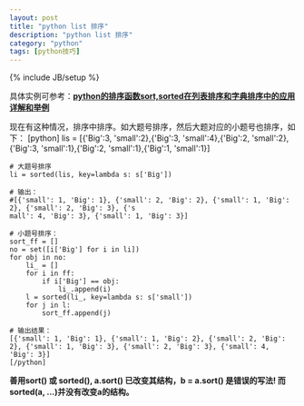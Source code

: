 ```yaml
---
layout: post
title: "python list 排序"
description: "python list 排序"
category: "python"
tags: [python技巧]
---
```

{% include JB/setup %}

<p>具体实例可参考：<a href="http://wangwei007.blog.51cto.com/68019/1100742"><strong>python的排序函数sort,sorted在列表排序和字典排序中的应用详解和举例</strong></a></p>

<p>现在有这种情况，排序中排序。如大题号排序，然后大题对应的小题号也排序，如下：
    [python]
    lis = [{'Big':3, 'small':2},{'Big':3, 'small':4},{'Big':2, 'small':2}, {'Big':3, 'small':1},{'Big':2, 'small':1},{'Big':1, 'small':1}]</p>

<pre><code># 大题号排序
li = sorted(lis, key=lambda s: s['Big'])

# 输出：
#[{'small': 1, 'Big': 1}, {'small': 2, 'Big': 2}, {'small': 1, 'Big': 2}, {'small': 2, 'Big': 3}, {'s
mall': 4, 'Big': 3}, {'small': 1, 'Big': 3}]

# 小题号排序：
sort_ff = []
no = set([i['Big'] for i in li])
for obj in no:
    li_ = []
    for i in ff:
        if i['Big'] == obj:
            li_.append(i)
    l = sorted(li_, key=lambda s: s['small'])
    for j in l:
        sort_ff.append(j)

# 输出结果：
[{'small': 1, 'Big': 1}, {'small': 1, 'Big': 2}, {'small': 2, 'Big': 2}, {'small': 1, 'Big': 3}, {'small': 2, 'Big': 3}, {'small': 4, 'Big': 3}]
[/python]
</code></pre>

<p><strong>善用sort() 或 sorted(),  a.sort() 已改变其结构，b = a.sort() 是错误的写法! 而 sorted(a, ...)并没有改变a的结构。</strong></p>
